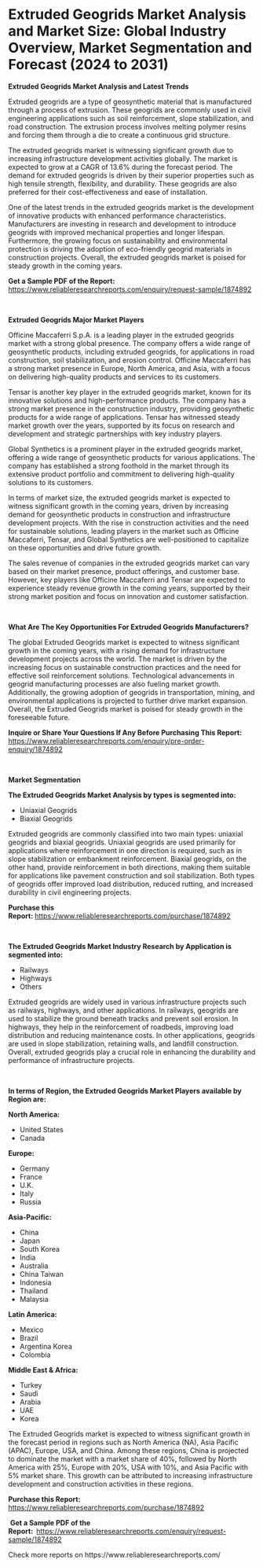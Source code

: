 <p><h1>Extruded Geogrids Market Analysis and Market Size: Global Industry Overview, Market Segmentation and Forecast (2024 to 2031)</h1></p><p><strong>Extruded Geogrids Market Analysis and Latest Trends</strong></p>
<p><p>Extruded geogrids are a type of geosynthetic material that is manufactured through a process of extrusion. These geogrids are commonly used in civil engineering applications such as soil reinforcement, slope stabilization, and road construction. The extrusion process involves melting polymer resins and forcing them through a die to create a continuous grid structure.</p><p>The extruded geogrids market is witnessing significant growth due to increasing infrastructure development activities globally. The market is expected to grow at a CAGR of 13.6% during the forecast period. The demand for extruded geogrids is driven by their superior properties such as high tensile strength, flexibility, and durability. These geogrids are also preferred for their cost-effectiveness and ease of installation.</p><p>One of the latest trends in the extruded geogrids market is the development of innovative products with enhanced performance characteristics. Manufacturers are investing in research and development to introduce geogrids with improved mechanical properties and longer lifespan. Furthermore, the growing focus on sustainability and environmental protection is driving the adoption of eco-friendly geogrid materials in construction projects. Overall, the extruded geogrids market is poised for steady growth in the coming years.</p></p>
<p><strong>Get a Sample PDF of the Report:&nbsp;</strong> <a href="https://www.reliableresearchreports.com/enquiry/request-sample/1874892">https://www.reliableresearchreports.com/enquiry/request-sample/1874892</a></p>
<p>&nbsp;</p>
<p><strong>Extruded Geogrids Major Market Players</strong></p>
<p><p>Officine Maccaferri S.p.A. is a leading player in the extruded geogrids market with a strong global presence. The company offers a wide range of geosynthetic products, including extruded geogrids, for applications in road construction, soil stabilization, and erosion control. Officine Maccaferri has a strong market presence in Europe, North America, and Asia, with a focus on delivering high-quality products and services to its customers.</p><p>Tensar is another key player in the extruded geogrids market, known for its innovative solutions and high-performance products. The company has a strong market presence in the construction industry, providing geosynthetic products for a wide range of applications. Tensar has witnessed steady market growth over the years, supported by its focus on research and development and strategic partnerships with key industry players.</p><p>Global Synthetics is a prominent player in the extruded geogrids market, offering a wide range of geosynthetic products for various applications. The company has established a strong foothold in the market through its extensive product portfolio and commitment to delivering high-quality solutions to its customers.</p><p>In terms of market size, the extruded geogrids market is expected to witness significant growth in the coming years, driven by increasing demand for geosynthetic products in construction and infrastructure development projects. With the rise in construction activities and the need for sustainable solutions, leading players in the market such as Officine Maccaferri, Tensar, and Global Synthetics are well-positioned to capitalize on these opportunities and drive future growth.</p><p>The sales revenue of companies in the extruded geogrids market can vary based on their market presence, product offerings, and customer base. However, key players like Officine Maccaferri and Tensar are expected to experience steady revenue growth in the coming years, supported by their strong market position and focus on innovation and customer satisfaction.</p></p>
<p>&nbsp;</p>
<p><strong>What Are The Key Opportunities For Extruded Geogrids Manufacturers?</strong></p>
<p><p>The global Extruded Geogrids market is expected to witness significant growth in the coming years, with a rising demand for infrastructure development projects across the world. The market is driven by the increasing focus on sustainable construction practices and the need for effective soil reinforcement solutions. Technological advancements in geogrid manufacturing processes are also fueling market growth. Additionally, the growing adoption of geogrids in transportation, mining, and environmental applications is projected to further drive market expansion. Overall, the Extruded Geogrids market is poised for steady growth in the foreseeable future.</p></p>
<p><strong>Inquire or Share Your Questions If Any Before Purchasing This Report:</strong> <a href="https://www.reliableresearchreports.com/enquiry/pre-order-enquiry/1874892">https://www.reliableresearchreports.com/enquiry/pre-order-enquiry/1874892</a></p>
<p>&nbsp;</p>
<p><strong>Market Segmentation</strong></p>
<p><strong>The Extruded Geogrids Market Analysis by types is segmented into:</strong></p>
<p><ul><li>Uniaxial Geogrids</li><li>Biaxial Geogrids</li></ul></p>
<p><p>Extruded geogrids are commonly classified into two main types: uniaxial geogrids and biaxial geogrids. Uniaxial geogrids are used primarily for applications where reinforcement in one direction is required, such as in slope stabilization or embankment reinforcement. Biaxial geogrids, on the other hand, provide reinforcement in both directions, making them suitable for applications like pavement construction and soil stabilization. Both types of geogrids offer improved load distribution, reduced rutting, and increased durability in civil engineering projects.</p></p>
<p><strong>Purchase this Report:&nbsp;</strong><a href="https://www.reliableresearchreports.com/purchase/1874892">https://www.reliableresearchreports.com/purchase/1874892</a></p>
<p>&nbsp;</p>
<p><strong>The Extruded Geogrids Market Industry Research by Application is segmented into:</strong></p>
<p><ul><li>Railways</li><li>Highways</li><li>Others</li></ul></p>
<p><p>Extruded geogrids are widely used in various infrastructure projects such as railways, highways, and other applications. In railways, geogrids are used to stabilize the ground beneath tracks and prevent soil erosion. In highways, they help in the reinforcement of roadbeds, improving load distribution and reducing maintenance costs. In other applications, geogrids are used in slope stabilization, retaining walls, and landfill construction. Overall, extruded geogrids play a crucial role in enhancing the durability and performance of infrastructure projects.</p></p>
<p>&nbsp;</p>
<p><strong>In terms of Region, the Extruded Geogrids Market Players available by Region are:</strong></p>
<p>
    <p> <strong> North America: </strong>
        <ul>
            <li>United States</li>
            <li>Canada</li>
        </ul>
        </p> 
    <p> <strong> Europe: </strong>
        <ul>
            <li>Germany</li>
            <li>France</li>
            <li>U.K.</li>
            <li>Italy</li>
            <li>Russia</li>
        </ul>
        </p> 
    <p> <strong> Asia-Pacific: </strong>
        <ul>
            <li>China</li>
            <li>Japan</li>
            <li>South Korea</li>
            <li>India</li>
            <li>Australia</li>
            <li>China Taiwan</li>
            <li>Indonesia</li>
            <li>Thailand</li>
            <li>Malaysia</li>
        </ul>
        </p> 
    <p> <strong> Latin America: </strong>
        <ul>
            <li>Mexico</li>
            <li>Brazil</li>
            <li>Argentina Korea</li>
            <li>Colombia</li>
        </ul>
        </p> 
    <p> <strong> Middle East & Africa: </strong>
        <ul>
            <li>Turkey</li>
            <li>Saudi</li>
            <li>Arabia</li>
            <li>UAE</li>
            <li>Korea</li>
        </ul>
    </p>
    </p>
<p><p>The Extruded Geogrids market is expected to witness significant growth in the forecast period in regions such as North America (NA), Asia Pacific (APAC), Europe, USA, and China. Among these regions, China is projected to dominate the market with a market share of 40%, followed by North America with 25%, Europe with 20%, USA with 10%, and Asia Pacific with 5% market share. This growth can be attributed to increasing infrastructure development and construction activities in these regions.</p></p>
<p><strong>Purchase this Report: </strong><a href="https://www.reliableresearchreports.com/purchase/1874892">https://www.reliableresearchreports.com/purchase/1874892</a></p>
<p>&nbsp;<strong>Get a Sample PDF of the Report:&nbsp;&nbsp;</strong><a href="https://www.reliableresearchreports.com/enquiry/request-sample/1874892">https://www.reliableresearchreports.com/enquiry/request-sample/1874892</a></p>
<p><strong></strong></p>
<p>Check more reports on https://www.reliableresearchreports.com/</p>